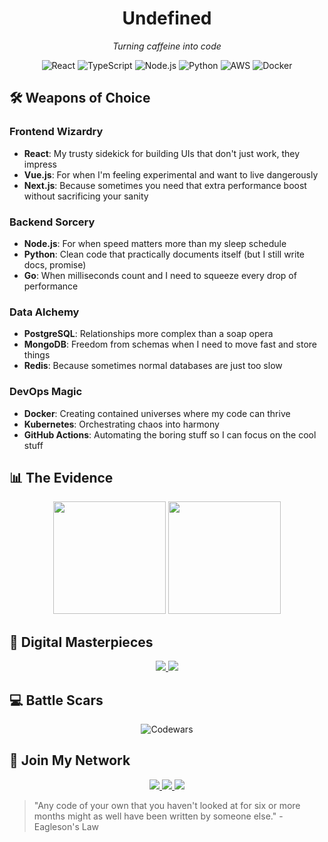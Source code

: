 <div align="center">
  <h1>Undefined</h1>
  <p><em>Turning caffeine into code</em></p>
</div>

<p align="center">
  <img src="https://img.shields.io/badge/React-61DAFB?style=for-the-badge&logo=react&logoColor=black" alt="React" />
  <img src="https://img.shields.io/badge/TypeScript-3178C6?style=for-the-badge&logo=typescript&logoColor=white" alt="TypeScript" />
  <img src="https://img.shields.io/badge/Node.js-339933?style=for-the-badge&logo=nodedotjs&logoColor=white" alt="Node.js" />
  <img src="https://img.shields.io/badge/Python-3776AB?style=for-the-badge&logo=python&logoColor=white" alt="Python" />
  <img src="https://img.shields.io/badge/AWS-232F3E?style=for-the-badge&logo=amazonaws&logoColor=white" alt="AWS" />
  <img src="https://img.shields.io/badge/Docker-2496ED?style=for-the-badge&logo=docker&logoColor=white" alt="Docker" />
</p>

## 🛠️ Weapons of Choice

### Frontend Wizardry
- **React**: My trusty sidekick for building UIs that don't just work, they impress
- **Vue.js**: For when I'm feeling experimental and want to live dangerously
- **Next.js**: Because sometimes you need that extra performance boost without sacrificing your sanity

### Backend Sorcery
- **Node.js**: For when speed matters more than my sleep schedule
- **Python**: Clean code that practically documents itself (but I still write docs, promise)
- **Go**: When milliseconds count and I need to squeeze every drop of performance

### Data Alchemy
- **PostgreSQL**: Relationships more complex than a soap opera
- **MongoDB**: Freedom from schemas when I need to move fast and store things
- **Redis**: Because sometimes normal databases are just too slow

### DevOps Magic
- **Docker**: Creating contained universes where my code can thrive
- **Kubernetes**: Orchestrating chaos into harmony
- **GitHub Actions**: Automating the boring stuff so I can focus on the cool stuff

## 📊 The Evidence

<div align="center">
  <img src="https://github-readme-stats.vercel.app/api?username=RaulAltamirano&show_icons=true&theme=tokyonight&hide_border=true" height="180" />
  <img src="https://github-readme-streak-stats.herokuapp.com/?user=RaulAltamirano&theme=tokyonight&hide_border=true" height="180" />
</div>

## 🌟 Digital Masterpieces

<div align="center">
  <a href="https://github.com/RaulAltamirano/syntiIQ">
    <img src="https://denvercoder1-github-readme-stats.vercel.app/api/pin/?username=RaulAltamirano&repo=syntiIQ&theme=tokyonight&hide_border=true" />
  </a>
  <a href="https://github.com/RaulAltamirano/WalletWise">
    <img src="https://denvercoder1-github-readme-stats.vercel.app/api/pin/?username=RaulAltamirano&repo=WalletWise&theme=tokyonight&hide_border=true" />
  </a>
</div>

## 💻 Battle Scars

<div align="center">
  <img src="https://www.codewars.com/users/lPacman/badges/large" alt="Codewars" />
</div>

## 🤝 Join My Network

<div align="center">
  <a href="https://www.linkedin.com/in/raúl-altamirano-lozano-954281247/">
    <img src="https://img.shields.io/badge/LinkedIn-Let's_connect-0A66C2?style=for-the-badge&logo=linkedin&logoColor=white" />
  </a>
  <a href="mailto:altamirano.developer@gmail.com">
    <img src="https://img.shields.io/badge/Email-Drop_a_line-EA4335?style=for-the-badge&logo=gmail&logoColor=white" />
  </a>
  <a href="https://github.com/RaulAltamirano/my-portfolio">
    <img src="https://img.shields.io/badge/Portfolio-See_my_work-6673ff?style=for-the-badge&logo=googlechrome&logoColor=white" />
  </a>
</div>

> "Any code of your own that you haven't looked at for six or more months might as well have been written by someone else." - Eagleson's Law
